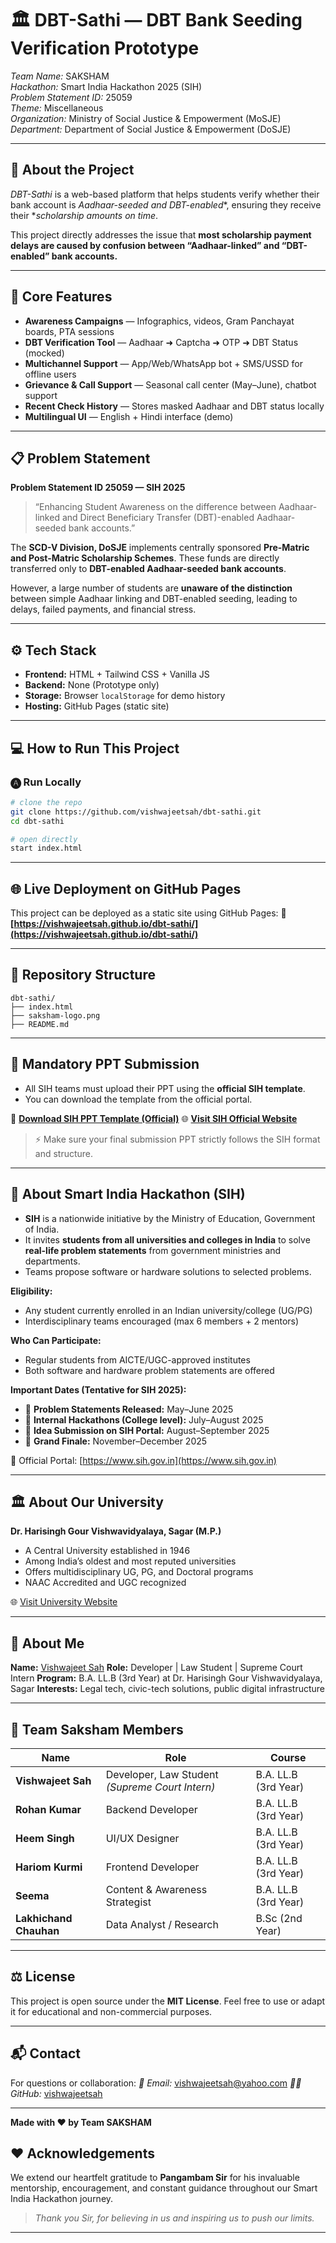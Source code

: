 # 🏛️ DBT-Sathi — DBT Bank Seeding Verification Prototype

*Team Name:* SAKSHAM  
*Hackathon:* Smart India Hackathon 2025 (SIH)  
*Problem Statement ID:* 25059  
*Theme:* Miscellaneous  
*Organization:* Ministry of Social Justice & Empowerment (MoSJE)  
*Department:* Department of Social Justice & Empowerment (DoSJE)  

---

## 📌 About the Project

*DBT-Sathi* is a web-based platform that helps students verify whether their bank account is *Aadhaar-seeded and DBT-enabled**, ensuring they receive their **scholarship amounts on time*.  

This project directly addresses the issue that **most scholarship payment delays are caused by confusion between “Aadhaar-linked” and “DBT-enabled” bank accounts.**

---

## 🎯 Core Features

- **Awareness Campaigns** — Infographics, videos, Gram Panchayat boards, PTA sessions  
- **DBT Verification Tool** — Aadhaar ➜ Captcha ➜ OTP ➜ DBT Status (mocked)  
- **Multichannel Support** — App/Web/WhatsApp bot + SMS/USSD for offline users  
- **Grievance & Call Support** — Seasonal call center (May–June), chatbot support  
- **Recent Check History** — Stores masked Aadhaar and DBT status locally  
- **Multilingual UI** — English + Hindi interface (demo)

---

## 📋 Problem Statement

**Problem Statement ID 25059 — SIH 2025**  
> “Enhancing Student Awareness on the difference between Aadhaar-linked and Direct Beneficiary Transfer (DBT)-enabled Aadhaar-seeded bank accounts.”

The **SCD-V Division, DoSJE** implements centrally sponsored **Pre-Matric and Post-Matric Scholarship Schemes**. These funds are directly transferred only to **DBT-enabled Aadhaar-seeded bank accounts**.  

However, a large number of students are **unaware of the distinction** between simple Aadhaar linking and DBT-enabled seeding, leading to delays, failed payments, and financial stress.

---

## ⚙️ Tech Stack

- **Frontend:** HTML + Tailwind CSS + Vanilla JS  
- **Backend:** None (Prototype only)  
- **Storage:** Browser `localStorage` for demo history  
- **Hosting:** GitHub Pages (static site)

---

## 💻 How to Run This Project

### 🅐 Run Locally
```bash
# clone the repo
git clone https://github.com/vishwajeetsah/dbt-sathi.git
cd dbt-sathi

# open directly
start index.html
````

---

## 🌐 Live Deployment on GitHub Pages

This project can be deployed as a static site using GitHub Pages:
   🔗 **[https://vishwajeetsah.github.io/dbt-sathi/](https://vishwajeetsah.github.io/dbt-sathi/)**

---

## 📂 Repository Structure

```
dbt-sathi/
├── index.html
├── saksham-logo.png
├── README.md
```

---

## 📑 Mandatory PPT Submission

* All SIH teams must upload their PPT using the **official SIH template**.
* You can download the template from the official portal.

📎 **[Download SIH PPT Template (Official)](https://www.sih.gov.in/letters/SIH2025-IDEA-Presentation-Format.pptx)**
🌐 **[Visit SIH Official Website](https://www.sih.gov.in/)**

> ⚡ Make sure your final submission PPT strictly follows the SIH format and structure.

---

## 🧠 About Smart India Hackathon (SIH)

* **SIH** is a nationwide initiative by the Ministry of Education, Government of India.
* It invites **students from all universities and colleges in India** to solve **real-life problem statements** from government ministries and departments.
* Teams propose software or hardware solutions to selected problems.

**Eligibility:**

* Any student currently enrolled in an Indian university/college (UG/PG)
* Interdisciplinary teams encouraged (max 6 members + 2 mentors)

**Who Can Participate:**

* Regular students from AICTE/UGC-approved institutes
* Both software and hardware problem statements are offered

**Important Dates (Tentative for SIH 2025):**

* 📅 **Problem Statements Released:** May–June 2025
* 📅 **Internal Hackathons (College level):** July–August 2025
* 📅 **Idea Submission on SIH Portal:** August–September 2025
* 📅 **Grand Finale:** November–December 2025

🔗 Official Portal: [https://www.sih.gov.in](https://www.sih.gov.in)

---

## 🏛️ About Our University

**Dr. Harisingh Gour Vishwavidyalaya, Sagar (M.P.)**

* A Central University established in 1946
* Among India’s oldest and most reputed universities
* Offers multidisciplinary UG, PG, and Doctoral programs
* NAAC Accredited and UGC recognized

🌐 [Visit University Website](https://dhsgsu.edu.in/index.php/en/)

---

## 👤 About Me

**Name:** [Vishwajeet Sah]((https://www.linkedin.com/in/vishwajeetsah?utm_source=share&utm_campaign=share_via&utm_content=profile&utm_medium=android_app))
**Role:** Developer | Law Student | Supreme Court Intern
**Program:** B.A. LL.B (3rd Year) at Dr. Harisingh Gour Vishwavidyalaya, Sagar
**Interests:** Legal tech, civic-tech solutions, public digital infrastructure

---

## 👥 Team Saksham Members

| Name                | Role                               | Course                            |
|---------------------|------------------------------------|-----------------------------------|
| **Vishwajeet Sah**  | Developer, Law Student *(Supreme Court Intern)* | B.A. LL.B (3rd Year) |
| **Rohan Kumar**      | Backend Developer                   | B.A. LL.B (3rd Year) |
| **Heem Singh**       | UI/UX Designer                      | B.A. LL.B (3rd Year) |
| **Hariom Kurmi**     | Frontend Developer                  | B.A. LL.B (3rd Year) |
| **Seema**             | Content & Awareness Strategist      | B.A. LL.B (3rd Year) |
| **Lakhichand Chauhan** | Data Analyst / Research           | B.Sc (2nd Year) |


---

## ⚖️ License

This project is open source under the **MIT License**.
Feel free to use or adapt it for educational and non-commercial purposes.

---

## 📬 Contact

For questions or collaboration:
*📧 Email:* vishwajeetsah@yahoo.com
*🧑‍💻 GitHub:* [vishwajeetsah](https://github.com/vishwajeetsah)

---

**Made with ❤️ by Team SAKSHAM**

## ❤️ Acknowledgements

We extend our heartfelt gratitude to **Pangambam Sir** for his invaluable mentorship, encouragement, and constant guidance throughout our Smart India Hackathon journey.

> *Thank you Sir, for believing in us and inspiring us to push our limits.*

---

